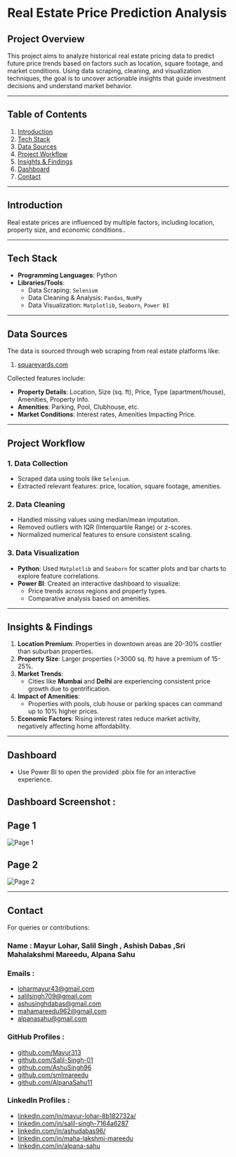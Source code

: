 # **Real Estate Price Prediction Analysis**

## **Project Overview**  
This project aims to analyze historical real estate pricing data to predict future price trends based on factors such as location, square footage, and market conditions. Using data scraping, cleaning, and visualization techniques, the goal is to uncover actionable insights that guide investment decisions and understand market behavior.  

---

## **Table of Contents**  
1. [Introduction](#introduction)  
2. [Tech Stack](#tech-stack)  
3. [Data Sources](#data-sources)  
4. [Project Workflow](#project-workflow)  
5. [Insights & Findings](#insights--findings)  
6. [Dashboard](#Dashboard)  
7. [Contact](#contact)  

---

## **Introduction**  
Real estate prices are influenced by multiple factors, including location, property size, and economic conditions..  

---

## **Tech Stack**  
- **Programming Languages**: Python  
- **Libraries/Tools**:  
  - Data Scraping:  `Selenium`  
  - Data Cleaning & Analysis: `Pandas`, `NumPy`  
  - Data Visualization: `Matplotlib`, `Seaborn`, `Power BI`  

---

## **Data Sources**  
The data is sourced through web scraping from real estate platforms like:  
1. [squareyards.com](https://www.squareyards.com/?source=fyEmgc3%2FD3F2sUtf6c4d6Q%3D%3D0n&gclid=Cj0KCQiAouG5BhDBARIsAOc08RTXCl6_3USKv007I7H7A2lHejiH6IdwtJDljlVZBNK09WwVot8PMbcaAmlsEALw_wcB&gad_source=1)

Collected features include:  
- **Property Details**: Location, Size (sq. ft), Price, Type (apartment/house), Amenities, Property Info.  
- **Amenities**: Parking, Pool, Clubhouse, etc.  
- **Market Conditions**: Interest rates, Amenities Impacting Price.  

---

## **Project Workflow**  

### **1. Data Collection**  
- Scraped data using tools like `Selenium`.  
- Extracted relevant features: price, location, square footage, amenities.  

### **2. Data Cleaning**  
- Handled missing values using median/mean imputation.  
- Removed outliers with IQR (Interquartile Range) or z-scores.  
- Normalized numerical features to ensure consistent scaling.  

### **3. Data Visualization**  
- **Python**: Used `Matplotlib` and `Seaborn` for scatter plots and bar charts to explore feature correlations.  
- **Power BI**: Created an interactive dashboard to visualize:  
  - Price trends across regions and property types.  
  - Comparative analysis based on amenities.  

---

## **Insights & Findings**  

1. **Location Premium**: Properties in downtown areas are 20-30% costlier than suburban properties.  
2. **Property Size**: Larger properties (>3000 sq. ft) have a premium of 15-25%.  
3. **Market Trends**:  
   - Cities like **Mumbai** and **Delhi** are experiencing consistent price growth due to gentrification.  
5. **Impact of Amenities**:  
   - Properties with pools, club house or parking spaces can command up to 10% higher prices.  
6. **Economic Factors**: Rising interest rates reduce market activity, negatively affecting home affordability.  

---

## **Dashboard**
- Use Power BI to open the provided .pbix file for an interactive experience.

## **Dashboard Screenshot** :

## Page 1
![Page 1](https://drive.google.com/uc?export=view&id=1DvAWmHmZPXILaMjlPWzugxd4cayApdfo)

## Page 2
![Page 2](https://drive.google.com/uc?export=view&id=1NfS--DdIR0C_AekDnjyEuU2EU-ebL5xP)

---

## **Contact**  
For queries or contributions:  

### **Name** : Mayur Lohar, Salil Singh , Ashish Dabas ,Sri Mahalakshmi Mareedu, Alpana Sahu
 
### **Emails** :
- [loharmayur43@gmail.com](mailto:loharmayur43@gmail.com)  
- [salilsingh709@gmail.com](mailto:salilsingh709@gmail.com)  
- [ashusinghdabas@gmail.com](mailto:ashusinghdabas@gmail.com)  
- [mahamareedu962@gmail.com](mailto:mahamareedu962@gmail.com)  
- [alpanasahu@gmail.com](mailto:alpanasahu11@gmail.com)  

### **GitHub Profiles** :
- [github.com/Mayur313](https://github.com/Mayur313)  
- [github.com/Salil-Singh-01](https://github.com/Salil-Singh-01)  
- [github.com/AshuSingh96](https://github.com/AshuSingh96)  
- [github.com/smlmareedu](https://github.com/smlmareedu)  
- [github.com/AlpanaSahu11](https://github.com/AlpanaSahu11)  

### **LinkedIn Profiles** :
- [linkedin.com/in/mayur-lohar-8b182732a/](https://www.linkedin.com/in/mayur-lohar-8b182732a/)  
- [linkedin.com/in/salil-singh-7164a6287](https://www.linkedin.com/in/salil-singh-7164a6287)  
- [linkedin.com/in/ashudabas96/](https://www.linkedin.com/in/ashudabas96/)  
- [linkedin.com/in/maha-lakshmi-mareedu](https://www.linkedin.com/in/maha-lakshmi-mareedu-bb3208259)  
- [linkedin.com/in/alpana-sahu](https://www.linkedin.com/in/alpana-sahu-b6bb6b1b3/)  
